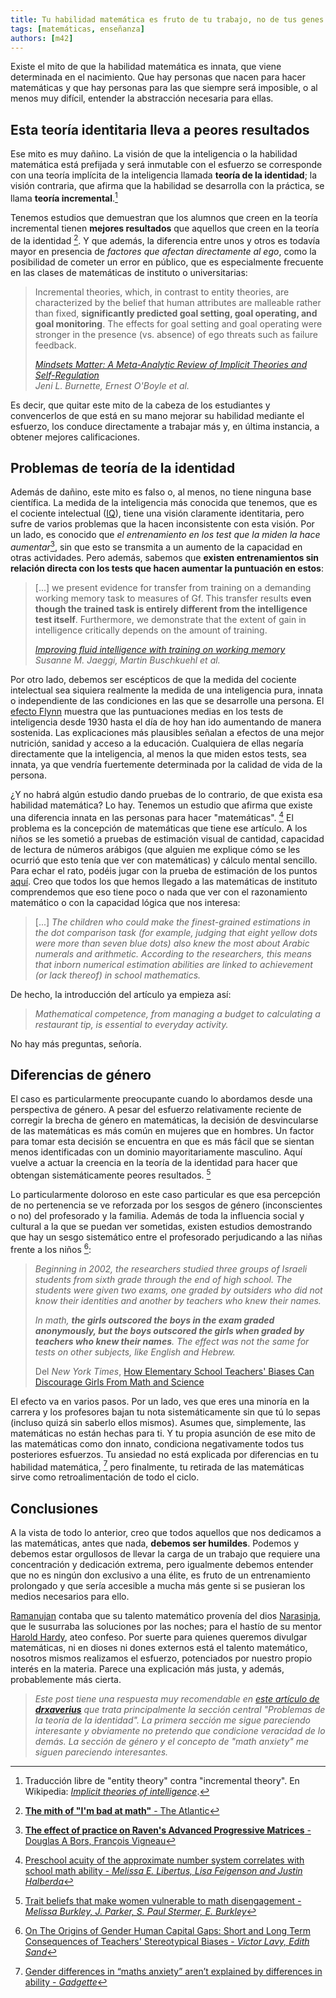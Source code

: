 ```yaml
---
title: Tu habilidad matemática es fruto de tu trabajo, no de tus genes
tags: [matemáticas, enseñanza]
authors: [m42]
---
```


Existe el mito de que la habilidad matemática es innata, que viene determinada en el nacimiento.
Que hay personas que nacen para hacer matemáticas y que hay personas para las que siempre será
imposible, o al menos muy difícil, entender la abstracción necesaria para ellas.

## Esta teoría identitaria lleva a peores resultados

Ese mito es muy dañino.
La visión de que la inteligencia o la habilidad matemática está prefijada y será inmutable con
el esfuerzo se corresponde con una teoría implícita de la inteligencia llamada **teoría de la identidad**; la visión
contraria, que afirma que la habilidad se desarrolla con la práctica, se llama **teoría
incremental**.[^entity]

[^entity]: Traducción libre de "entity theory" contra "incremental theory". En Wikipedia: [*Implicit theories of intelligence*](https://en.wikipedia.org/wiki/Implicit_theories_of_intelligence).

Tenemos estudios que demuestran que los alumnos que creen en la teoría incremental tienen **mejores
resultados** que aquellos que creen en la teoría de la identidad [^atlantic-math]. Y que además, la diferencia entre unos y otros es
todavía mayor en presencia de *factores que afectan directamente al ego*, como la posibilidad de
cometer un error en público, que es especialmente frecuente en las clases de matemáticas de instituto o
universitarias:

[^atlantic-math]: [**The mith of "I'm bad at math"** - The Atlantic](http://www.theatlantic.com/education/archive/2013/10/the-myth-of-im-bad-at-math/280914/)

> Incremental theories, which, in contrast to
> entity theories, are characterized by the belief that human attributes are malleable rather than
> fixed, **significantly predicted goal setting,
> goal operating, and
> goal monitoring**. The effects for goal setting
> and goal operating were stronger in the presence (vs. absence) of ego threats such as failure
> feedback.
>
> [*Mindsets Matter: A Meta-Analytic Review of Implicit Theories and Self-Regulation*](http://faculty.wcas.northwestern.edu/eli-finkel/documents/InPress_BurnetteOBoyleVanEppsPollackFinkel_PsychBull.pdf)  
> *Jeni L. Burnette, Ernest O'Boyle et al.*

Es decir, que quitar este mito de la cabeza de los estudiantes y convencerlos de que está en su mano
mejorar su habilidad mediante el esfuerzo, los conduce directamente a trabajar más y, en última instancia,
a obtener mejores calificaciones.


## Problemas de teoría de la identidad

Además de dañino, este mito es falso o, al menos, no tiene ninguna base científica. La medida de la inteligencia más conocida
que tenemos, que es el cociente intelectual ([IQ](https://es.wikipedia.org/wiki/Cociente_intelectual)), tiene una visión claramente identitaria, pero
sufre de varios problemas que la hacen inconsistente con esta visión. Por un lado, es conocido
que *el entrenamiento en los test que la miden la hace aumentar*[^raven-matrices], sin que esto se transmita a un
aumento de la capacidad en otras actividades. Pero además, sabemos que **existen entrenamientos
sin relación directa con los tests que hacen aumentar la puntuación en estos**:

[^raven-matrices]: [**The effect of practice on Raven's Advanced Progressive Matrices** - Douglas A Bors, François Vigneau](http://www.sciencedirect.com/science/article/pii/S1041608003000153)

> [...] we present evidence for transfer from training on a demanding working memory task to measures of Gf.
> This transfer results **even though the trained task is entirely different from the intelligence test
> itself**. Furthermore, we demonstrate that the extent of gain in intelligence critically depends
> on the amount of training.
>
> [*Improving fluid intelligence with training on working memory*](http://www.pnas.org/content/105/19/6829.full)  
> *Susanne M. Jaeggi, Martin Buschkuehl et al.*


Por otro lado, debemos ser escépticos de que la medida del cociente intelectual sea siquiera
realmente la medida de una inteligencia pura, innata o independiente de las condiciones en las
que se desarrolle una persona. El [efecto Flynn](https://en.wikipedia.org/wiki/Flynn_effect) muestra que las puntuaciones medias en los tests
de inteligencia desde 1930 hasta el día de hoy han ido aumentando de manera sostenida. 
Las explicaciones más plausibles señalan a efectos de una mejor nutrición, sanidad y acceso a la educación.
Cualquiera de ellas negaría directamente que la inteligencia, al menos la que miden estos tests, sea
innata, ya que vendría fuertemente determinada por la calidad de vida de la persona.

¿Y no habrá algún estudio dando pruebas de lo contrario, de que exista esa habilidad matemática? Lo hay.
Tenemos un estudio que afirma que existe una diferencia innata en las personas para hacer "matemáticas". [^preschool-math]
El problema es la concepción de matemáticas que tiene ese artículo. A los niños se les sometió a pruebas
de estimación visual de cantidad, capacidad de lectura de números arábigos (que alguien me explique cómo se
les ocurrió que esto tenía que ver con matemáticas) y cálculo mental sencillo. Para echar el rato, podéis
jugar con la prueba de estimación de los puntos [aquí](http://www.panamath.org/briefdemo.php). Creo que todos los
que hemos llegado a las matemáticas de instituto comprendemos que eso tiene poco o nada que ver con el razonamiento
matemático o con la capacidad lógica que nos interesa:

[^preschool-math]: [Preschool acuity of the approximate number system correlates with school math ability - *Melissa E. Libertus, Lisa Feigenson and Justin Halberda*](http://onlinelibrary.wiley.com/doi/10.1111/j.1467-7687.2011.01080.x/full)

> [...] *The children who could make the finest-grained estimations in the dot comparison task (for example, judging
> that eight yellow dots were more than seven blue dots) also knew the most about Arabic numerals and arithmetic.
> According to the researchers, this means that inborn numerical estimation abilities are linked to achievement
> (or lack thereof) in school mathematics.*

De hecho, la introducción del artículo ya empieza así:

> *Mathematical competence, from managing a budget to
> calculating a restaurant tip, is essential to everyday
> activity.*

No hay más preguntas, señoría.

## Diferencias de género

El caso es particularmente preocupante cuando lo abordamos desde una perspectiva de género. A pesar del
esfuerzo relativamente reciente de corregir la brecha de género en matemáticas, la decisión de desvincularse de las
matemáticas es más común en mujeres que en hombres. Un factor para tomar esta decisión se encuentra
en que es más fácil que se sientan menos identificadas con un dominio mayoritariamente masculino. Aquí vuelve a
actuar la creencia en la teoría de la identidad para hacer que obtengan sistemáticamente peores resultados. [^women-disengagement]

[^women-disengagement]: [Trait beliefs that make women vulnerable to math disengagement - *Melissa Burkley, J. Parker, S. Paul Stermer, E. Burkley*](http://www.sciencedirect.com/science/article/pii/S0191886909003833#bib9?np=y)

Lo particularmente doloroso en este caso particular es que esa percepción de no pertenencia se ve reforzada por
los sesgos de género (inconscientes o no) del profesorado y la familia. Además de toda la influencia social
y cultural a la que se puedan ver sometidas, existen estudios demostrando que hay un sesgo sistemático entre el profesorado
perjudicando a las niñas frente a los niños [^teacher-gap]:

[^teacher-gap]: [On The Origins of Gender Human Capital Gaps: Short and Long Term Consequences of Teachers' Stereotypical Biases - *Victor Lavy, Edith Sand*](http://www.nber.org/papers/w20909)

> *Beginning in 2002, the researchers studied three groups of Israeli students from sixth grade through
> the end of high school. The students were given two exams, one graded by outsiders who did not know
> their identities and another by teachers who knew their names.*
>
> *In math, **the girls outscored the boys in the exam graded anonymously, but the boys outscored the girls
> when graded by teachers who knew their names**. The effect was not the same for tests on other subjects, like English and Hebrew.*
>
> Del *New York Times*, [How Elementary School Teachers' Biases Can Discourage Girls From Math and Science](http://www.nytimes.com/2015/02/07/upshot/how-elementary-school-teachers-biases-can-discourage-girls-from-math-and-science.html)

El efecto va en varios pasos. Por un lado, ves que eres una minoría en la carrera y los profesores
bajan tu nota sistemáticamente sin que tú lo sepas (incluso quizá sin saberlo ellos mismos). Asumes
que, simplemente, las matemáticas no están hechas para ti. Y tu propia asunción de ese mito de las
matemáticas como don innato, condiciona negativamente todos tus posteriores esfuerzos. Tu ansiedad no está
explicada por diferencias en tu habilidad matemática, [^math-anxiety] pero finalmente, tu
retirada de las matemáticas sirve como retroalimentación de todo el ciclo.

[^math-anxiety]: [Gender differences in “maths anxiety” aren’t explained by differences in ability - *Gadgette*](http://www.gadgette.com/2016/04/22/gender-differences-in-maths-anxiety-arent-explained-by-differences-in-ability/)


## Conclusiones

A la vista de todo lo anterior, creo que todos aquellos que nos dedicamos a las matemáticas, antes que nada,
**debemos ser humildes**. Podemos y debemos estar orgullosos de llevar la carga de un trabajo que requiere una
concentración y dedicación extrema, pero igualmente debemos entender que no es ningún don exclusivo a
una élite, es fruto de un entrenamiento prolongado y que sería accesible a mucha más gente si se pusieran
los medios necesarios para ello.

[Ramanujan](https://es.wikipedia.org/wiki/Srinivasa_Aiyangar_Ramanujan) contaba que su talento matemático provenía del dios [Narasinja](https://es.wikipedia.org/wiki/Narasinja), que le susurraba las soluciones
por las noches; para el hastío de su mentor [Harold Hardy](https://es.wikipedia.org/wiki/Godfrey_Harold_Hardy), ateo confeso. Por suerte para
quienes queremos divulgar matemáticas, ni en dioses ni dones externos está el talento matemático, nosotros
mismos realizamos el esfuerzo, potenciados por nuestro propio interés en la materia. Parece una explicación más justa, y además, probablemente más cierta.

> *Este post tiene una respuesta muy recomendable en [este artículo de **drxaverius**](https://biolovulpes.wordpress.com/2016/05/06/borrador-respuesta-a-tu-habilidad-matematica-es-fruto-de-tu-trabajo-no-de-tus-genes) que trata principalmente la sección central "Problemas de la teoría de la identidad".
> La primera sección me sigue pareciendo interesante y obviamente no pretendo que condicione veracidad de lo demás.
> La sección de género y el concepto de "math anxiety" me siguen pareciendo interesantes.*